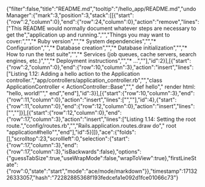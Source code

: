 {"filter":false,"title":"README.md","tooltip":"/hello_app/README.md","undoManager":{"mark":3,"position":3,"stack":[[{"start":{"row":2,"column":0},"end":{"row":24,"column":0},"action":"remove","lines":["This README would normally document whatever steps are necessary to get the","application up and running.","","Things you may want to cover:","","* Ruby version","","* System dependencies","","* Configuration","","* Database creation","","* Database initialization","","* How to run the test suite","","* Services (job queues, cache servers, search engines, etc.)","","* Deployment instructions","","* ...",""],"id":2}],[{"start":{"row":2,"column":0},"end":{"row":10,"column":3},"action":"insert","lines":["Listing 1.12: Adding a hello action to the Application controller.","app/controllers/application_controller.rb","","class ApplicationController < ActionController::Base","","  def hello","    render html: \"hello, world!\"","  end","end"],"id":3}],[{"start":{"row":10,"column":3},"end":{"row":11,"column":0},"action":"insert","lines":["",""],"id":4},{"start":{"row":11,"column":0},"end":{"row":12,"column":0},"action":"insert","lines":["",""]}],[{"start":{"row":12,"column":0},"end":{"row":17,"column":3},"action":"insert","lines":["Listing 1.14: Setting the root route.","config/routes.rb","","Rails.application.routes.draw do","  root \"application#hello\"","end"],"id":5}]]},"ace":{"folds":[],"scrolltop":23,"scrollleft":0,"selection":{"start":{"row":17,"column":3},"end":{"row":17,"column":3},"isBackwards":false},"options":{"guessTabSize":true,"useWrapMode":false,"wrapToView":true},"firstLineState":{"row":0,"state":"start","mode":"ace/mode/markdown"}},"timestamp":1713226333057,"hash":"72282885368f193fedcefa1e092d1fce01066c73"}